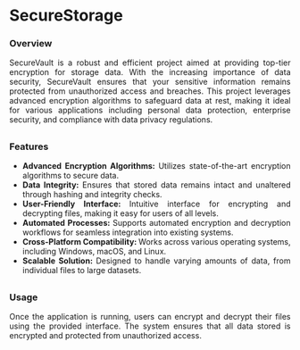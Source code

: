 # SecureStorage

### Overview
<div align="justify">
SecureVault is a robust and efficient project aimed at providing top-tier encryption for storage data. With the increasing importance of data security, SecureVault ensures that your sensitive information remains protected from unauthorized access and breaches. This project leverages advanced encryption algorithms to safeguard data at rest, making it ideal for various applications including personal data protection, enterprise security, and compliance with data privacy regulations.
</div>

## 

### Features
<div align="justify">
  <ul>
    <li><b>Advanced Encryption Algorithms: </b>Utilizes state-of-the-art encryption algorithms to secure data.</li>
    <li><b>Data Integrity: </b>Ensures that stored data remains intact and unaltered through hashing and integrity checks.</li>
    <li><b>User-Friendly Interface: </b>Intuitive interface for encrypting and decrypting files, making it easy for users of all levels.</li>
    <li><b>Automated Processes: </b>Supports automated encryption and decryption workflows for seamless integration into existing systems.</li>
    <li><b>Cross-Platform Compatibility: </b>Works across various operating systems, including Windows, macOS, and Linux.</li>
    <li><b>Scalable Solution: </b>Designed to handle varying amounts of data, from individual files to large datasets.</li>
  </ul>
</div>

##

### Usage
<div align="justify">
Once the application is running, users can encrypt and decrypt their files using the provided interface. The system ensures that all data stored is encrypted and protected from unauthorized access.
</div>




